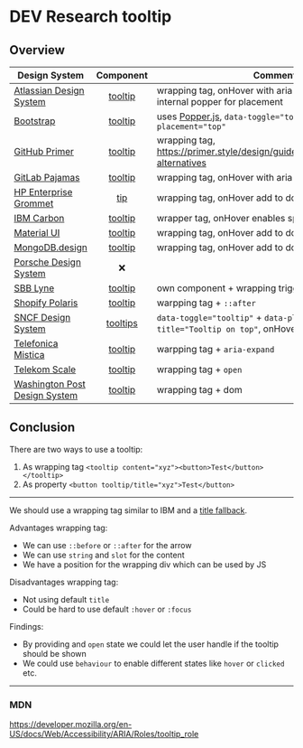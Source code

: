 <!--
SPDX-FileCopyrightText: 2025 DB Systel GmbH

SPDX-License-Identifier: Apache-2.0
-->

# DEV Research tooltip

## Overview

| Design System                                                                           |                                             Component                                             | Comment                                                                                         |
| --------------------------------------------------------------------------------------- | :-----------------------------------------------------------------------------------------------: | ----------------------------------------------------------------------------------------------- |
| [Atlassian Design System](https://bitbucket.org/atlassian/atlaskit/src/master/)         |                  [tooltip](https://atlassian.design/components/tooltip/examples)                  | wrapping tag, onHover with aria-describedby, uses internal popper for placement                 |
| [Bootstrap](https://github.com/twbs/bootstrap)                                          |                 [tooltip](https://getbootstrap.com/docs/4.3/components/tooltips/)                 | uses [Popper.js](https://popper.js.org/), `data-toggle="tooltip"` & `data-placement="top"`      |
| [GitHub Primer](https://github.com/primer/css)                                          |                     [tooltip](https://primer.style/design/components/tooltip)                     | wrapping tag, <https://primer.style/design/guides/accessibility/tooltip-alternatives>           |
| [GitLab Pajamas](https://gitlab.com/gitlab-org/gitlab-services/design.gitlab.com)       |                      [tooltip](https://design.gitlab.com/components/tooltip)                      | wrapping tag, onHover with aria-describedby + title                                             |
| [HP Enterprise Grommet](https://github.com/grommet/grommet)                             |                                 [tip](https://v2.grommet.io/tip)                                  | wrapping tag, onHover add to dom                                                                |
| [IBM Carbon](https://github.com/carbon-design-system/carbon)                            |                [tooltip](https://carbondesignsystem.com/components/tooltip/usage/)                | wrapper tag, onHover enables span with role=toolip                                              |
| [Material UI](https://github.com/mui/material-ui)                                       |                       [tooltip](https://mui.com/material-ui/react-tooltip/)                       | wrapping tag, onHover add to dom                                                                |
| [MongoDB.design](https://github.com/mongodb/design)                                     |                 [tooltip](https://www.mongodb.design/component/tooltip/example/)                  | wrapping tag, onHover add to dom                                                                |
| [Porsche Design System](https://github.com/porsche-design-system/porsche-design-system) |                                                ❌                                                 |                                                                                                 |
| [SBB Lyne](https://github.com/lyne-design-system/lyne-components)                       | [tooltip](https://lyne-storybook.app.sbb.ch/?path=/docs/components-sbb-tooltip-sbb-tooltip--docs) | own component + wrapping trigger                                                                |
| [Shopify Polaris](https://github.com/Shopify/polaris)                                   |                [tooltip](https://polaris.shopify.com/components/overlays/tooltip)                 | warpping tag + `::after`                                                                        |
| [SNCF Design System](https://gitlab.com/SNCF/wcs)                                       |         [tooltips](https://designmetier-bootstrap.sncf.fr/docs/4.3/components/tooltips/)          | `data-toggle="tooltip"` + `data-placement="top"` + `title="Tooltip on top"`, onHover add to dom |
| [Telefonica Mistica](https://github.com/Telefonica/mistica-web)                         |       [tooltip](https://brandfactory.telefonica.com/d/iSp7b1DkYygv/n-a#/components/tooltip)       | warpping tag + `aria-expand`                                                                    |
| [Telekom Scale](https://github.com/telekom/scale)                                       |        [tooltip](https://telekom.github.io/scale/?path=/docs/components-tooltip--standard)        | wrapping tag + `open`                                                                           |
| [Washington Post Design System](https://build.washingtonpost.com/)                      |                  [tooltip](https://build.washingtonpost.com/components/tooltip)                   | wrapping tag + dom                                                                              |

## Conclusion

There are two ways to use a tooltip:

1. As wrapping tag `<tooltip content="xyz"><button>Test</button></tooltip>`
2. As property `<button tooltip/title="xyz">Test</button>`

---

We should use a wrapping tag similar to IBM and a [title fallback](https://stackoverflow.com/questions/2011142/how-to-change-the-style-of-the-title-attribute-inside-an-anchor-tag).

Advantages wrapping tag:

- We can use `::before` or `::after` for the arrow
- We can use `string` and `slot` for the content
- We have a position for the wrapping div which can be used by JS

Disadvantages wrapping tag:

- Not using default `title`
- Could be hard to use default `:hover` or `:focus`

Findings:

- By providing and `open` state we could let the user handle if the tooltip should be shown
- We could use `behaviour` to enable different states like `hover` or `clicked` etc.

---

### MDN

<https://developer.mozilla.org/en-US/docs/Web/Accessibility/ARIA/Roles/tooltip_role>
